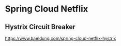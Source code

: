 # Spring Cloud Netflix
## Hystrix Circuit Breaker

https://www.baeldung.com/spring-cloud-netflix-hystrix
